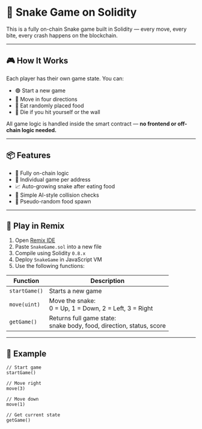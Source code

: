 # 🐍 Snake Game on Solidity

This is a fully on-chain Snake game built in Solidity — every move, every bite, every crash happens on the blockchain.

---

## 🎮 How It Works

Each player has their own game state. You can:

- 🟢 Start a new game
- 🔁 Move in four directions
- 🍎 Eat randomly placed food
- 🧱 Die if you hit yourself or the wall

All game logic is handled inside the smart contract — **no frontend or off-chain logic needed.**

---

## 📦 Features

- 🔄 Fully on-chain logic  
- 👤 Individual game per address  
- 📈 Auto-growing snake after eating food  
- 🧠 Simple AI-style collision checks  
- 🎲 Pseudo-random food spawn

---

## 🧪 Play in Remix

1. Open [Remix IDE](https://remix.ethereum.org/)
2. Paste `SnakeGame.sol` into a new file
3. Compile using Solidity `0.8.x`
4. Deploy `SnakeGame` in JavaScript VM
5. Use the following functions:

| Function        | Description |
|----------------|-------------|
| `startGame()`  | Starts a new game |
| `move(uint)`   | Move the snake:<br>0 = Up, 1 = Down, 2 = Left, 3 = Right |
| `getGame()`    | Returns full game state:<br>snake body, food, direction, status, score |

---

## 🧩 Example

```solidity
// Start game
startGame()

// Move right
move(3)

// Move down
move(1)

// Get current state
getGame()
